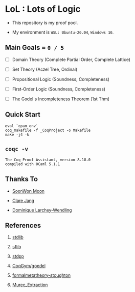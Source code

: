 # LoL : Lots of Logic

- This repository is my proof pool.

- My environment is `WSL: Ubuntu-20.04`, `Windows 10`.

## Main Goals = `0 / 5`

- [ ] Domain Theory (Complete Partial Order, Complete Lattice)

- [ ] Set Theory (Aczel Tree, Ordinal)

- [ ] Propositional Logic (Soundness, Completeness)

- [ ] First-Order Logic (Soundness, Completeness)

- [ ] The Godel's Incompleteness Theorem (1st Thm)

## Quick Start

```
eval `opam env`
coq_makefile -f _CoqProject -o Makefile
make -j4 -k
```

## `coqc -v`

```
The Coq Proof Assistant, version 8.18.0
compiled with OCaml 5.1.1
```

## Thanks To

- [SoonWon Moon](https://github.com/damhiya)

- [Clare Jang](https://github.com/Ailrun)

- [Dominique Larchey-Wendling](https://github.com/DmxLarchey)

## References

1. [stdlib](https://coq.inria.fr/doc/v8.18/stdlib)

2. [sflib](https://github.com/snu-sf/sflib)

3. [stdpp](https://plv.mpi-sws.org/coqdoc/stdpp)

4. [CoqGym/goedel](https://github.com/princeton-vl/CoqGym/tree/master/coq_projects/goedel)

5. [formalmetatheory-stoughton](https://github.com/ernius/formalmetatheory-stoughton)

6. [Murec_Extraction](https://github.com/DmxLarchey/Murec_Extraction)
